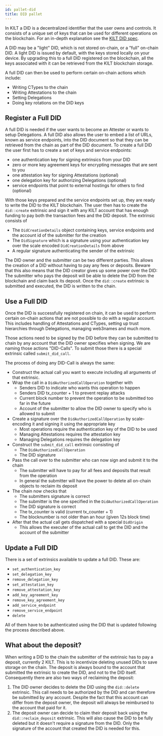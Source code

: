 ```yaml
---
id: pallet-did
title: DID pallet
---
```


In KILT a DID is a decentralized identifier that the user owns and controls.
It consists of a unique set of keys that can be used for different operations on the blockchain.
For an in-depth explanation see the [KILT DID spec](https://github.com/KILTprotocol/kilt-did-driver/blob/master/docs/did-spec/spec.md).

A DID may be a "light" DID, which is not stored on-chain, or a "full" on-chain DID.
A light DID is issued by default, with the keys stored locally on your device.
By upgrading this to a full DID registered on the blockchain, all the keys associated with it can be retrieved from the KILT blockchain storage.

A full DID can then be used to perform certain on-chain actions which include:

* Writing CTypes to the chain
* Writing Attestations to the chain
* Setting Delegations
* Doing key rotations on the DID keys

## Register a Full DID

A full DID is needed if the user wants to become an Attester or wants to setup Delegations.
A full DID also allows the user to embed a list of URLs, known as service endpoints, into the DID document so that they can be retrieved from the chain as part of the DID document.
To create a full DID the user first has to create a set of keys and service endpoints:

* one authentication key for signing extrinsics from your DID
* zero or more key agreement keys for encrypting messages that are sent to you
* one attestation key for signing Attestations (optional)
* one delegation key for authorizing Delegations (optional)
* service endpoints that point to external hostings for others to find (optional)

With those keys prepared and the service endpoints set up, they are ready to write the DID to the KILT blockchain.
The user then has to create the `did::create` extrinsic and sign it with any KILT account that has enough funding to pay both the transaction fees and the DID deposit.
The extrinsic consists of

* The `DidCreationDetails` object containing keys, service endpoints and the account id of the submitter for the creation
* The `DidSignature` which is a signature using your authentication key over the scale encoded `DidCreationDetails` from above
* A regular signature authenticating the sender of the extrinsic

The DID owner and the submitter can be two different parties.
This allows the creation of a DID without having to pay any fees or deposits.
Beware that this also means that the DID creator gives up some power over the DID: The submitter who pays the deposit will be able to delete the DID from the blockchain and claim back its deposit.
Once the `did::create` extrinsic is submitted and executed, the DID is written to the chain.

## Use a Full DID

Once the DID is successfully registered on chain, it can be used to perform certain on-chain actions that are not possible to do with a regular account.
This includes handling of Attestations and CTypes, setting up trust hierarchies through Delegations, managing web3names and much more.

Those actions need to be signed by the DID before they can be submitted to chain by any account that the DID owner specifies when signing.
We are naming those actions "DID-Calls".
To submit those there is a special extrinsic called `submit_did_call`.

The process of doing any DID-Call is always the same:

* Construct the actual call you want to execute including all arguments of that extrinsic.
* Wrap the call in a `DidAuthorizedCallOperation` together with
    * Senders DID to indicate who wants this operation to happen
    * Senders DID tx_counter + 1 to prevent replay attacks
    * Current block number to prevent the operation to be submitted too far in the future
    * Account of the submitter to allow the DID owner to specify who is allowed to submit
* Create a signature over the `DidAuthorizedCallOperation` by scale-encoding it and signing it using the appropriate key
    * Most operations require the authentication key of the DID to be used
    * Managing Attestations requires the attestation key
    * Managing Delegations requires the delegation key
* Construct the `submit_did_call` extrinsic consisting of
    * The `DidAuthorizedCallOperation`
    * The DID signature
* Pass the call over to the submitter who can now sign and submit it to the chain
    * The submitter will have to pay for all fees and deposits that result from the operation
    * In general the submitter will have the power to delete all on-chain objects to reclaim its deposit
* The chain now checks that
    * The submitters signature is correct
    * The submitter is the one specified in the `DidAuthorizedCallOperation`
    * The DID signature is correct
    * The tx_counter is valid (current tx_counter + 1)
    * The blocknumber is not older than an hour (given 12s block time)
* After that the actual call gets dispatched with a special `DidOrigin`
    * This allows the executer of the actual call to get the DID and the account of the submitter

## Update a Full DID

There is a set of extrinsics available to update a full DID.
These are:

* `set_authentication_key`
* `set_delegation_key`
* `remove_delegation_key`
* `set_attestation_key`
* `remove_attestation_key`
* `add_key_agreement_key`
* `remove_key_agreement_key`
* `add_service_endpoint`
* `remove_service_endpoint`
* `delete`

All of them have to be authenticated using the DID that is updated following the process described above.

## What about the deposit?

When writing a DID to the chain the submitter of the extrinsic has to pay a deposit, currently 2 KILT.
This is to incentivize deleting unused DIDs to save storage on the chain.
The deposit is always bound to the account that submitted the extrinsic to create the DID, and not to the DID itself.
Consequently there are also two ways of reclaiming the deposit:

1) The DID owner decides to delete the DID using the `did::delete` extrinsic.
   This call needs to be authorized by the DID and can therefore be submitted by any account.
   Despite the fact that this account can differ from the deposit owner, the deposit will always be reimbursed to the account that paid for it.
2) The deposit owner can decide to claim their deposit back using the `did::reclaim_deposit` extrinsic.
   This will also cause the DID to be fully deleted but it doesn't require a signature from the DID.
   Only the signature of the account that created the DID is needed for this.

